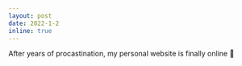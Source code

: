 ```yaml
---
layout: post
date: 2022-1-2
inline: true
---
```


After years of procastination, my personal website is finally online :tada:
